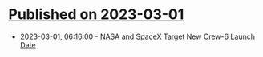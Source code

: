 # [Published on 2023-03-01](index.md)

* [2023-03-01, 06:16:00](https://soylentnews.org/article.pl?sid=23/02/28/1458238&from=rss) - [NASA and SpaceX Target New Crew-6 Launch Date](https://soylentnews.org/article.pl?sid=23/02/28/1458238&from=rss)
